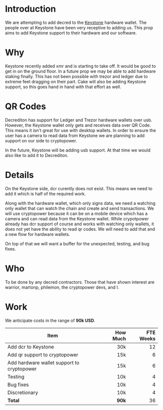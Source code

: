 # Introduction

We are attempting to add decred to the [Keystone](https://keyst.one/) hardware
wallet. The people over at Keystone have been very receptive to adding us. This
prop aims to add Keystone support to their hardware and our software.

# Why

Keystone recently added xmr and is starting to take off. It would be good to get
in on the ground floor. In a future prop we may be able to add hardware staking
finally. This has not been possible with trezor and ledger due to extreme feet
dragging on their part. Cake will also be adding Keystone support, so this goes
hand in hand with that effort as well.

# QR Codes

Decrediton has support for Ledger and Trezor hardware wallets over usb. However,
the Keystone wallet only gets and receives data over QR Code. This means it isn't
great for use with desktop wallets. In order to ensure the user has a camera to
read data from Keystone we are planning to add support on our side to cryptopower.

In the future, Keystone will be adding usb support. At that time we would also
like to add it to Decrediton.

# Details

On the Keystone side, dcr curently does not exist. This means we need to add it
which is half of the required work.

Along with the hardware wallet, which only signs data, we need a watching only
wallet that can watch the chain and create and send transactions. We will use
cryptopower because it can be on a mobile device which has a camera and can
read data from the Keystone wallet. While crypotpower already has dcr support
of course and works with watching only wallets, it does not yet have the ability
to read qr codes. We will need to add that and a new flow for hardware wallets.

On top of that we will want a buffer for the unexpected, testing, and bug fixes.

# Who

To be done by any decred contractors. Those that have shown interest are warrior,
martonp, philemon, the cryptopower devs, and I.

# Work

We anticipate costs in the range of **90k USD**.

| Item                                        | How Much       | FTE Weeks |
|---------------------------------------------|---------------:|----------:|
|  Add dcr to Keystone                        | 30k            | 12        |
|  Add qr support to cryptopower              | 15k            | 6         |
|  Add hardware wallet support to cryptopower | 15k            | 6         |
|  Testing                                    | 10k            | 4         |
|  Bug fixes                                  | 10k            | 4         |
|  Discretionary                              | 10k            | 4         |
| **Total**                                   | **90k**        | 36        |
